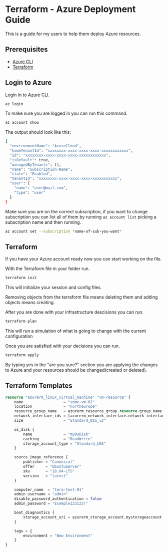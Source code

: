 # Terraform - Azure Deployment Guide

This is a guide for my users to help them deploy Azure resources.


## Prerequisites

- [Azure CLI](https://docs.microsoft.com/en-us/cli/azure/install-azure-cli?view=azure-cli-latest)
- [Terraform](https://learn.hashicorp.com/terraform/getting-started/install)



## Login to Azure



Login in to Azure CLI.

```bash
az login
```

To make sure you are logged in you can run this command.

```bash
az account show
```

The output should look like this:
```bash
{
  "environmentName": "AzureCloud",
  "homeTenantId": "xxxxxxxx-xxxx-xxxx-xxxx-xxxxxxxxxxxx",
  "id": "xxxxxxxx-xxxx-xxxx-xxxx-xxxxxxxxxxxx",
  "isDefault": true,
  "managedByTenants": [],
  "name": "Subscription-Name",
  "state": "Enabled",
  "tenantId": "xxxxxxxx-xxxx-xxxx-xxxx-xxxxxxxxxxx",
  "user": {
    "name": "user@mail.com",
    "type": "user"
  }
}
```

Make sure you are on the correct subscription, if you want to change subscription you can list all of them by running `az account list` picking a subscription name and then running.
```bash
az account set --subscription *name-of-sub-you-want*
```


## Terraform

If you have your Azure account ready now you can start working on the file.

With the Terraform file in your folder run.

```bash
terraform init
```
This will initialize your session and config files.

Removing objects from the terraform file means deleting them and adding objects means creating.

After you are done with your infrastructure descisions you can run.

```bash
terraform plan
```
This will run a simulation of what is going to change with the current configuration


Once you are satisfied with your decisions you can run.
```bash
terraform apply
```
By typing yes in the "are you sure?" section you are applying the changes to Azure and your resources should be changed(created or deleted).

## Terraform Templates

```terraform
resource "azurerm_linux_virtual_machine" "vm-resource" {
    name                  = "some-vm-01"
    location              = "northeurope"
    resource_group_name   = azurerm_resource_group.resource-group.name
    network_interface_ids = [azurerm_network_interface.network-interface.id]
    size                  = "Standard_DS1_v2"

    os_disk {
        name              = "myOsDisk"
        caching           = "ReadWrite"
        storage_account_type = "Standard_LRS"
    }

    source_image_reference {
        publisher = "Canonical"
        offer     = "UbuntuServer"
        sku       = "18.04-LTS"
        version   = "latest"
    }

    computer_name  = "tera-test-01"
    admin_username = "admin"
    disable_password_authentication = false
    admin_password = "Example123123!"

    boot_diagnostics {
        storage_account_uri = azurerm_storage_account.mystorageaccount.primary_blob_endpoint
    }

    tags = {
        environment = "New Environment"
    }
}
```


